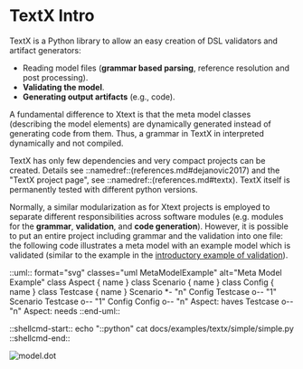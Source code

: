 # TextX Intro

TextX is a Python library to allow an easy creation of
DSL validators and artifact generators:

  * Reading model files (**grammar based parsing**, reference resolution and post processing).
  * **Validating the model**.
  * **Generating output artifacts** (e.g., code).
  
A fundamental difference to Xtext is that the
meta model classes (describing the model elements)
are dynamically generated instead of generating code
from them. Thus, a grammar in TextX in interpreted dynamically 
and not compiled.

TextX has only few dependencies and very compact 
projects can be created. Details see
::namedref::(references.md#dejanovic2017)
and the "TextX project page", see ::namedref::(references.md#textx).
TextX itself is permanently tested with different python versions.

Normally, a similar modularization as for Xtext projects 
is employed to separate different responsibilities across
software modules (e.g. modules for the 
**grammar**, **validation**, and **code generation**). 
However, it is possible to put an entire project
including grammar and the validation into one file:
the following code illustrates a meta model with an example model
which is validated (similar to the example in the 
[introductory example of validation](basics.md#validation)).

::uml:: format="svg" classes="uml MetaModelExample" alt="Meta Model Example"
class Aspect {
  name
}
class Scenario {
  name
}
class Config {
  name
}
class Testcase {
 name
}
Scenario *- "n" Config
Testcase o-- "1" Scenario
Testcase o-- "1" Config
Config o-- "n" Aspect: haves
Testcase o-- "n" Aspect: needs
::end-uml::

::shellcmd-start:: 
echo "::python"
cat docs/examples/textx/simple/simple.py
::shellcmd-end:: 

![model.dot](images/textx_simple_model_dot.svg "model.dot")

